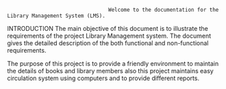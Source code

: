                                      Welcome to the documentation for the Library Management System (LMS). 

INTRODUCTION
The main objective of this document is to illustrate the requirements of the project Library Management system. The document gives the detailed description of the both functional and non-functional requirements.

The purpose of this project is to provide a friendly environment to maintain the details of books and library members also this project maintains easy circulation system using computers and to provide different reports. 

